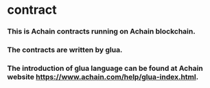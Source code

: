 # contract
### This is Achain contracts running on Achain blockchain.
### The contracts are written by glua.
### The introduction of glua language can be found at Achain website https://www.achain.com/help/glua-index.html.
